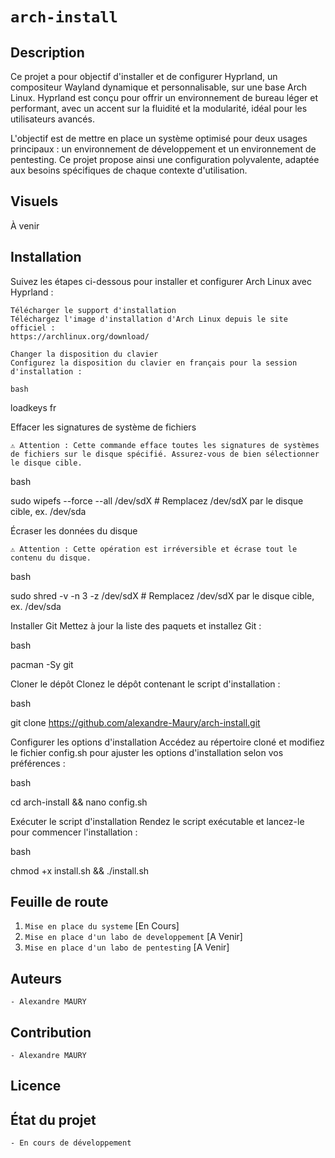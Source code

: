 # `arch-install`

## Description
Ce projet a pour objectif d'installer et de configurer Hyprland, un compositeur Wayland dynamique et personnalisable, sur une base Arch Linux. Hyprland est conçu pour offrir un environnement de bureau léger et performant, avec un accent sur la fluidité et la modularité, idéal pour les utilisateurs avancés.

L'objectif est de mettre en place un système optimisé pour deux usages principaux : un environnement de développement et un environnement de pentesting. Ce projet propose ainsi une configuration polyvalente, adaptée aux besoins spécifiques de chaque contexte d'utilisation.

## Visuels
À venir

## Installation

<!-- Procédez aux étapes suivantes :

1. Télécharger le support d'installation : `https://archlinux.org/download/`
2. Changer la disposition du clavier : `loadkeys fr`
3. Attention : efface toutes les signatures de système de fichiers : `wipefs --force --all "ex. /dev/sda"`
4. Attention : écrase les données sur le disque : `shred -v -n "ex. 3" -z "ex. /dev/sda"`
5. Installation du paquet git : `pacman -Sy git`
6. Clone du repo : `git clone https://github.com/alexandre-Maury/arch-install.git`
7. Configuration des options : `cd arch-install && nano config.sh`
8. Exécution du script : `chmod +x install.sh && ./install.sh` -->

Suivez les étapes ci-dessous pour installer et configurer Arch Linux avec Hyprland :

    Télécharger le support d'installation
    Téléchargez l'image d'installation d'Arch Linux depuis le site officiel :
    https://archlinux.org/download/

    Changer la disposition du clavier
    Configurez la disposition du clavier en français pour la session d'installation :

    bash

loadkeys fr

Effacer les signatures de système de fichiers

    ⚠️ Attention : Cette commande efface toutes les signatures de systèmes de fichiers sur le disque spécifié. Assurez-vous de bien sélectionner le disque cible.

bash

sudo wipefs --force --all /dev/sdX  # Remplacez /dev/sdX par le disque cible, ex. /dev/sda

Écraser les données du disque

    ⚠️ Attention : Cette opération est irréversible et écrase tout le contenu du disque.

bash

sudo shred -v -n 3 -z /dev/sdX  # Remplacez /dev/sdX par le disque cible, ex. /dev/sda

Installer Git
Mettez à jour la liste des paquets et installez Git :

bash

pacman -Sy git

Cloner le dépôt
Clonez le dépôt contenant le script d'installation :

bash

git clone https://github.com/alexandre-Maury/arch-install.git

Configurer les options d'installation
Accédez au répertoire cloné et modifiez le fichier config.sh pour ajuster les options d'installation selon vos préférences :

bash

cd arch-install && nano config.sh

Exécuter le script d'installation
Rendez le script exécutable et lancez-le pour commencer l'installation :

bash

chmod +x install.sh && ./install.sh


## Feuille de route
1. `Mise en place du systeme` [En Cours]
2. `Mise en place d'un labo de developpement` [A Venir]
3. `Mise en place d'un labo de pentesting` [A Venir]

## Auteurs
`- Alexandre MAURY`

## Contribution
`- Alexandre MAURY`

## Licence

## État du projet
`- En cours de développement`